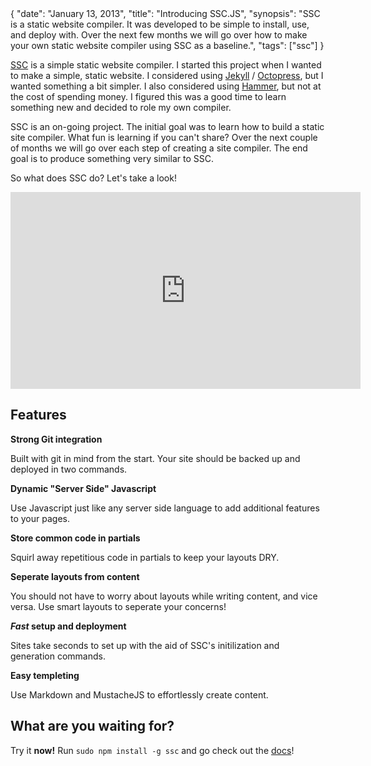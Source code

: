 <data>
{
    "date": "January 13, 2013",
    "title": "Introducing SSC.JS",
    "synopsis": "SSC is a static website compiler. It was developed to be simple to install, use, and deploy with. Over the next few months we will go over how to make your own static website compiler using SSC as a baseline.",
    "tags": ["ssc"]
}
</data>

<p>

[SSC](http://kaw2k.github.com/ssc-start/) is a simple static website compiler. I started this project when I wanted to make a simple, static website. I considered using [Jekyll](https://github.com/mojombo/jekyll) / [Octopress](http://octopress.org/), but I wanted something a bit simpler. I also considered using [Hammer](http://hammerformac.com/), but not at the cost of spending money. I figured this was a good time to learn something new and decided to role my own compiler.

SSC is an on-going project. The initial goal was to learn how to build a static site compiler. What fun is learning if you can't share? Over the next couple of months we will go over each step of creating a site compiler. The end goal is to produce something very similar to SSC.

So what does SSC do? Let's take a look!

<iframe width="560" height="315" src="http://www.youtube.com/embed/beFR_h2K7fQ" frameborder="0" allowfullscreen></iframe>


## Features

<div class="col-1-2">
<strong>Strong Git integration</strong>
<p>Built with git in mind from the start. Your site should be backed up and deployed in two commands.</p>
<strong>Dynamic "Server Side" Javascript</strong>
<p>Use Javascript just like any server side language to add additional features to your pages.</p>
<strong>Store common code in partials</strong>
<p>Squirl away repetitious code in partials to keep your layouts DRY.</p>
</div>
<div class="col-1-2">
<strong>Seperate layouts from content</strong>
<p>You should not have to worry about layouts while writing content, and vice versa. Use smart layouts to seperate your concerns!</p>
<strong><em>Fast</em> setup and deployment</strong>
<p>Sites take seconds to set up with the aid of SSC's initilization and generation commands.</p>
<strong>Easy templeting</strong>
<p>Use Markdown and MustacheJS to effortlessly create content.</p>
</div>

## What are you waiting for?

Try it **now!** Run `sudo npm install -g ssc` and go check out the [docs](http://kaw2k.github.com/ssc-start/)!
